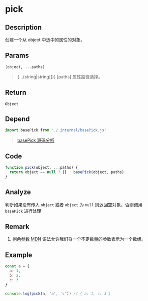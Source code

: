 # pick 

## Description 
创建一个从 object 中选中的属性的对象。
## Params
`(object, ...paths)`
> {...(string|string[])} [paths] 属性路径选择。
>

## Return
`Object`
## Depend
```js
import basePick from './.internal/basePick.js'
```
> [basePick 源码分析](../internal/basePick.md)
>

## Code
```js
function pick(object, ...paths) {
  return object == null ? {} : basePick(object, paths)
}
```
## Analyze
判断如果没有传入 `object` 或者 `object` 为 `null` 则返回空对象，否则调用 `basePick` 进行处理
## Remark
1. [剩余参数 MDN](https://developer.mozilla.org/zh-CN/docs/Web/JavaScript/Reference/Functions/Rest_parameters) 语法允许我们将一个不定数量的参数表示为一个数组。
## Example
```js
const a = {
  a: 1,
  b: 2,
  c: 3
}

console.log(pick(a, 'a', 'c')) // { a: 1, c: 3 }
```
